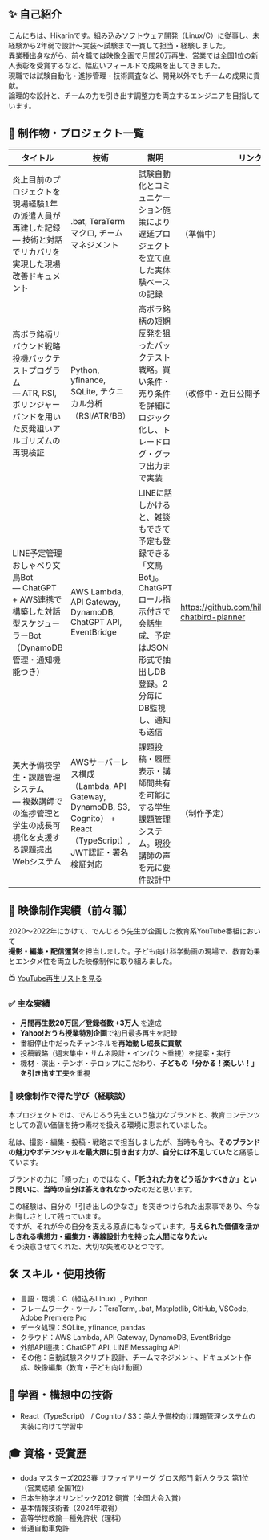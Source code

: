 ## ✨ 自己紹介

こんにちは、Hikarinです。組み込みソフトウェア開発（Linux/C）に従事し、未経験から2年弱で設計～実装～試験まで一貫して担当・経験しました。  
異業種出身ながら、前々職では映像企画で月間20万再生、営業では全国1位の新人表彰を受賞するなど、幅広いフィールドで成果を出してきました。  
現職では試験自動化・進捗管理・技術調査など、開発以外でもチームの成果に貢献。  
論理的な設計と、チームの力を引き出す調整力を両立するエンジニアを目指しています。

## 📂 制作物・プロジェクト一覧

| タイトル | 技術 | 説明 | リンク |
|----------|------|------|--------|
| 炎上目前のプロジェクトを現場経験1年の派遣人員が再建した記録<br>― 技術と対話でリカバリを実現した現場改善ドキュメント | .bat, TeraTermマクロ, チームマネジメント | 試験自動化とコミュニケーション施策により遅延プロジェクトを立て直した実体験ベースの記録 | （準備中） |
| 高ボラ銘柄リバウンド戦略投機バックテストプログラム<br>― ATR, RSI, ボリンジャーバンドを用いた反発狙いアルゴリズムの再現検証 | Python, yfinance, SQLite, テクニカル分析（RSI/ATR/BB） | 高ボラ銘柄の短期反発を狙ったバックテスト戦略。買い条件・売り条件を詳細にロジック化し、トレードログ・グラフ出力まで実装 | （改修中・近日公開予定） |
| LINE予定管理おしゃべり文鳥Bot<br>― ChatGPT + AWS連携で構築した対話型スケジューラーBot（DynamoDB管理・通知機能つき） | AWS Lambda, API Gateway, DynamoDB, ChatGPT API, EventBridge | LINEに話しかけると、雑談もできて予定も登録できる「文鳥Bot」。ChatGPTロール指示付きで会話生成、予定はJSON形式で抽出しDB登録。2分毎にDB監視し、通知も送信 | https://github.com/hikarin0711/line-chatbird-planner |
| 美大予備校学生・課題管理システム<br>― 複数講師での進捗管理と学生の成長可視化を支援する課題提出Webシステム | AWSサーバーレス構成（Lambda, API Gateway, DynamoDB, S3, Cognito） + React（TypeScript）, JWT認証・署名検証対応 | 課題投稿・履歴表示・講師間共有を可能にする学生課題管理システム。現役講師の声を元に要件設計中 | （制作予定） |

## 🎥 映像制作実績（前々職）

2020〜2022年にかけて、でんじろう先生が企画した教育系YouTube番組において  
**撮影・編集・配信運営**を担当しました。子ども向け科学動画の現場で、教育効果とエンタメ性を両立した映像制作に取り組みました。

📺 [YouTube再生リストを見る](https://www.youtube.com/watch?v=w89GpO8yy38&list=PLN3pmFwbc3DAa-64aYChJTNF2A5TMHD6e)

### ✅ 主な実績
- **月間再生数20万回／登録者数 +3万人** を達成
- **Yahoo!おうち授業特別企画**で初日最多再生を記録
- 番組停止中だったチャンネルを**再始動し成長に貢献**
- 投稿戦略（週末集中・サムネ設計・インパクト重視）を提案・実行
- 機材・演出・テンポ・テロップにこだわり、**子どもの「分かる！楽しい！」を引き出す工夫**を重視

### 🎯 映像制作で得た学び（経験談）
本プロジェクトでは、でんじろう先生という強力なブランドと、教育コンテンツとしての高い価値を持つ素材を扱える環境に恵まれていました。

私は、撮影・編集・投稿・戦略まで担当しましたが、当時も今も、**そのブランドの魅力やポテンシャルを最大限に引き出す力が、自分には不足していた**と痛感しています。

ブランドの力に「頼った」のではなく、**「託された力をどう活かすべきか」という問いに、当時の自分は答えきれなかった**のだと思います。

この経験は、自分の「引き出しの少なさ」を突きつけられた出来事であり、今なお悔しさとして残っています。  
ですが、それが今の自分を支える原点にもなっています。**与えられた価値を活かしきれる構想力・編集力・導線設計力を持った人間になりたい。**  
そう決意させてくれた、大切な失敗のひとつです。

## 🛠 スキル・使用技術

- 言語・環境：C（組込みLinux）, Python
- フレームワーク・ツール：TeraTerm, .bat, Matplotlib, GitHub, VSCode, Adobe Premiere Pro
- データ処理：SQLite, yfinance, pandas
- クラウド：AWS Lambda, API Gateway, DynamoDB, EventBridge
- 外部API連携：ChatGPT API, LINE Messaging API
- その他：自動試験スクリプト設計、チームマネジメント、ドキュメント作成、映像編集（教育・子ども向け動画）

## 🧪 学習・構想中の技術

- React（TypeScript） / Cognito / S3：美大予備校向け課題管理システムの実装に向けて学習中

## 🎓 資格・受賞歴

- doda マスターズ2023春 サファイアリーグ グロス部門 新人クラス 第1位（営業成績 全国1位）
- 日本生物学オリンピック2012 銅賞（全国大会入賞）
- 基本情報技術者（2024年取得）
- 高等学校教諭一種免許状（理科）
- 普通自動車免許
